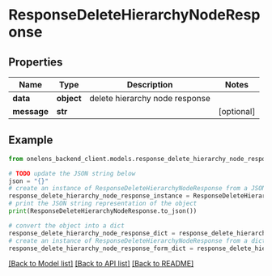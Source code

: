 # ResponseDeleteHierarchyNodeResponse


## Properties

Name | Type | Description | Notes
------------ | ------------- | ------------- | -------------
**data** | **object** | delete hierarchy node response | 
**message** | **str** |  | [optional] 

## Example

```python
from onelens_backend_client.models.response_delete_hierarchy_node_response import ResponseDeleteHierarchyNodeResponse

# TODO update the JSON string below
json = "{}"
# create an instance of ResponseDeleteHierarchyNodeResponse from a JSON string
response_delete_hierarchy_node_response_instance = ResponseDeleteHierarchyNodeResponse.from_json(json)
# print the JSON string representation of the object
print(ResponseDeleteHierarchyNodeResponse.to_json())

# convert the object into a dict
response_delete_hierarchy_node_response_dict = response_delete_hierarchy_node_response_instance.to_dict()
# create an instance of ResponseDeleteHierarchyNodeResponse from a dict
response_delete_hierarchy_node_response_form_dict = response_delete_hierarchy_node_response.from_dict(response_delete_hierarchy_node_response_dict)
```
[[Back to Model list]](../README.md#documentation-for-models) [[Back to API list]](../README.md#documentation-for-api-endpoints) [[Back to README]](../README.md)



